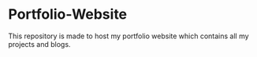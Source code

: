 # Portfolio-Website

This repository is made to host my portfolio website which contains all my projects and blogs.
